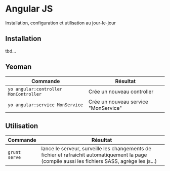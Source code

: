 Angular JS
=========

Installation, configuration et utilisation au jour-le-jour

## Installation
tbd...

## Yeoman
|Commande|Résultat|
|------- | -------|
|`yo angular:controller MonController`|Crée un nouveau controller|
|`yo angular:service MonService`|Crée un nouveau service "MonService"|


## Utilisation
|Commande|Résultat|
|------- | -------|
|`grunt serve`|lance le serveur, surveille les changements de fichier et rafraichit automatiquement la page (compile aussi les fichiers SASS, agrège les js...)|
